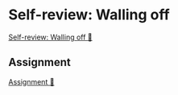 # Self-review: Walling off

[Self-review: Walling off 🔗](https://www.coursera.org/learn/cybersecurity-threat-vectors-and-mitigation/assignment-submission/5yI7e/self-review-walling-off)

## Assignment

[Assignment 🔗](https://www.coursera.org/learn/cybersecurity-threat-vectors-and-mitigation/assignment-submission/5yI7e/self-review-walling-off/attempt)
